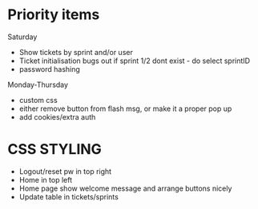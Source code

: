 # Priority items

Saturday
- Show tickets by sprint and/or user
- Ticket initialisation bugs out if sprint 1/2 dont exist - do select sprintID
- password hashing

Monday-Thursday
- custom css
- either remove button from flash msg, or make it a proper pop up
- add cookies/extra auth


# CSS STYLING
- Logout/reset pw in top right
- Home in top left
- Home page show welcome message and arrange buttons nicely
- Update table in tickets/sprints